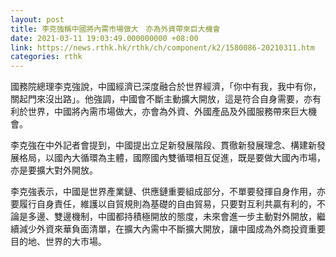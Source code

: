 ```yaml
---
layout: post
title: 李克強稱中國將內需市場做大　亦為外資帶來巨大機會
date: 2021-03-11 19:03:49.000000000 +08:00
link: https://news.rthk.hk/rthk/ch/component/k2/1580086-20210311.htm
categories: rthk
---
```


國務院總理李克強說，中國經濟已深度融合於世界經濟，「你中有我，我中有你，關起門來沒出路」。他強調，中國會不斷主動擴大開放，這是符合自身需要，亦有利於世界，中國將內需市場做大，亦會為外資、外國產品及外國服務帶來巨大機會。

李克強在中外記者會提到，中國提出立足新發展階段、貫徹新發展理念、構建新發展格局，以國內大循環為主體，國際國內雙循環相互促進，既是要做大國內市場，亦是要擴大對外開放。

李克強表示，中國是世界產業鏈、供應鏈重要組成部分，不單要發揮自身作用，亦要履行自身責任，維護以自貿規則為基礎的自由貿易，只要對互利共贏有利的，不論是多邊、雙邊機制，中國都持積極開放的態度，未來會進一步主動對外開放，繼續減少外資來華負面清單，在擴大內需中不斷擴大開放，讓中國成為外商投資重要目的地、世界的大市場。
